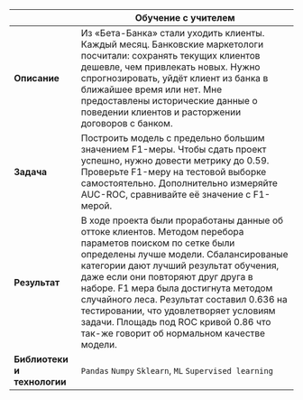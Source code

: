 ||Обучение с учителем|
|----|----|
|**Описание**|Из «Бета-Банка» стали уходить клиенты. Каждый месяц. Банковские маркетологи посчитали: сохранять текущих клиентов дешевле, чем привлекать новых. Нужно спрогнозировать, уйдёт клиент из банка в ближайшее время или нет. Мне предоставлены исторические данные о поведении клиентов и расторжении договоров с банком.|
|**Задача**|Построить модель с предельно большим значением F1-меры. Чтобы сдать проект успешно, нужно довести метрику до 0.59. Проверьте F1-меру на тестовой выборке самостоятельно. Дополнительно измеряйте AUC-ROC, сравнивайте её значение с F1-мерой.|
|**Результат**|В ходе проекта были проработаны данные об оттоке клиентов. Методом перебора параметов поиском по сетке были определены лучше модели. Сбалансированые категории дают лучший результат обучения, даже если они повторяют друг друга в наборе. F1 мера была достигнута методом случайного леса. Результат составил 0.636 на тестировании, что удовлетворяет условиям задачи. Площадь под ROC кривой 0.86 что так-же говорит об нормальном качестве модели.|
|**Библиотеки и технологии**| `Pandas` `Numpy` `Sklearn`, `ML` `Supervised learning`|